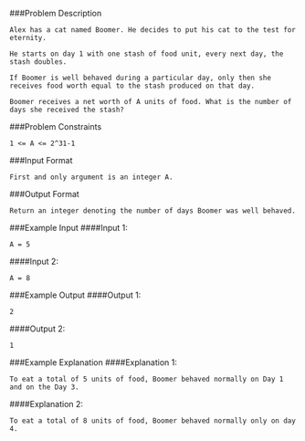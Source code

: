 ###Problem Description
```
Alex has a cat named Boomer. He decides to put his cat to the test for eternity.

He starts on day 1 with one stash of food unit, every next day, the stash doubles.

If Boomer is well behaved during a particular day, only then she receives food worth equal to the stash produced on that day.

Boomer receives a net worth of A units of food. What is the number of days she received the stash?
```


###Problem Constraints
```
1 <= A <= 2^31-1
```



###Input Format
```
First and only argument is an integer A.
```

###Output Format
```
Return an integer denoting the number of days Boomer was well behaved.
```

###Example Input
####Input 1:

```
A = 5
```
####Input 2:

```
A = 8
```

###Example Output
####Output 1:

```
2
```
####Output 2:

```
1
```


###Example Explanation
####Explanation 1:

```
To eat a total of 5 units of food, Boomer behaved normally on Day 1 and on the Day 3.
```
####Explanation 2:

```
To eat a total of 8 units of food, Boomer behaved normally only on day 4.
```